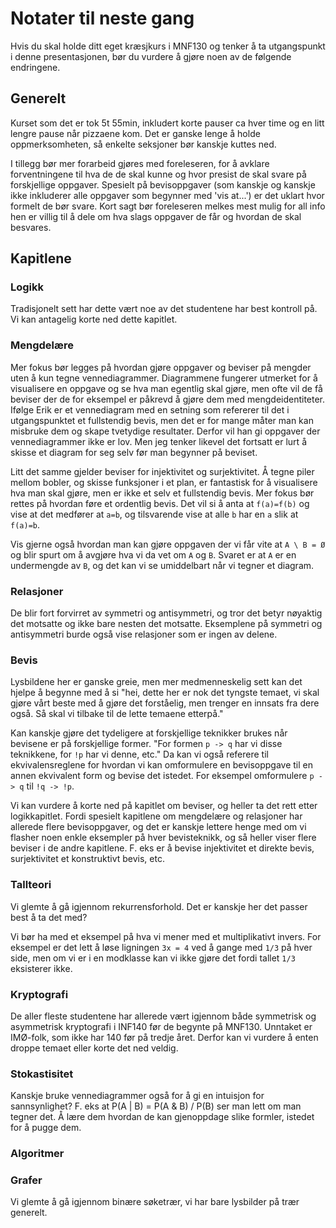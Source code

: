 # Notater til neste gang
Hvis du skal holde ditt eget kræsjkurs i MNF130 og tenker å ta utgangspunkt i denne presentasjonen, bør du vurdere å gjøre noen av de følgende endringene.

## Generelt 
Kurset som det er tok 5t 55min, inkludert korte pauser ca hver time og en litt lengre pause når pizzaene kom.
Det er ganske lenge å holde oppmerksomheten, så enkelte seksjoner bør kanskje kuttes ned.

I tillegg bør mer forarbeid gjøres med foreleseren, for å avklare forventningene til hva de de skal kunne og hvor presist de skal svare på forskjellige oppgaver.
Spesielt på bevisoppgaver (som kanskje og kanskje ikke inkluderer alle oppgaver som begynner med 'vis at...') er det uklart hvor formelt de bør svare.
Kort sagt bør foreleseren melkes mest mulig for all info hen er villig til å dele om hva slags oppgaver de får og hvordan de skal besvares.

## Kapitlene

### Logikk
Tradisjonelt sett har dette vært noe av det studentene har best kontroll på.
Vi kan antagelig korte ned dette kapitlet.

### Mengdelære
Mer fokus bør legges på hvordan gjøre oppgaver og beviser på mengder uten å kun tegne vennediagrammer.
Diagrammene fungerer utmerket for å visualisere en oppgave og se hva man egentlig skal gjøre, men ofte vil de få beviser der de for eksempel er påkrevd å gjøre dem med mengdeidentiteter.
Ifølge Erik er et vennediagram med en setning som refererer til det i utgangspunktet et fullstendig bevis, men det er for mange måter man kan misbruke dem og skape tvetydige resultater.
Derfor vil han gi oppgaver der vennediagrammer ikke er lov.
Men jeg tenker likevel det fortsatt er lurt å skisse et diagram for seg selv før man begynner på beviset.

Litt det samme gjelder beviser for injektivitet og surjektivitet.
Å tegne piler mellom bobler, og skisse funksjoner i et plan, er fantastisk for å visualisere hva man skal gjøre, men er ikke et selv et fullstendig bevis.
Mer fokus bør rettes på hvordan føre et ordentlig bevis.
Det vil si å anta at `f(a)=f(b)` og vise at det medfører at `a=b`, og tilsvarende vise at alle `b` har en `a` slik at `f(a)=b`.

Vis gjerne også hvordan man kan gjøre oppgaven der vi får vite at `A \ B = Ø` og blir spurt om å avgjøre hva vi da vet om `A` og `B`.
Svaret er at `A` er en undermengde av `B`, og det kan vi se umiddelbart når vi tegner et diagram.

### Relasjoner
De blir fort forvirret av symmetri og antisymmetri, og tror det betyr nøyaktig det motsatte og ikke bare nesten det motsatte.
Eksemplene på symmetri og antisymmetri burde også vise relasjoner som er ingen av delene.

### Bevis
Lysbildene her er ganske greie, men mer medmenneskelig sett kan det hjelpe å begynne med å si 
"hei, dette her er nok det tyngste temaet, vi skal gjøre vårt beste med å gjøre det forståelig, men trenger en innsats fra dere også. 
Så skal vi tilbake til de lette temaene etterpå."

Kan kanskje gjøre det tydeligere at forskjellige teknikker brukes når bevisene er på forskjellige former.
"For formen `p -> q` har vi disse teknikkene, for `!p` har vi denne, etc."
Da kan vi også referere til ekvivalensreglene for hvordan vi kan omformulere en bevisoppgave til en annen ekvivalent form og bevise det istedet. 
For eksempel omformulere `p -> q` til `!q -> !p`.

Vi kan vurdere å korte ned på kapitlet om beviser, og heller ta det rett etter logikkapitlet.
Fordi spesielt kapitlene om mengdelære og relasjoner har allerede flere bevisoppgaver, og det er kanskje lettere henge med om vi flasher noen enkle eksempler på hver bevisteknikk, og så heller viser flere beviser i de andre kapitlene.
F. eks er å bevise injektivitet et direkte bevis, surjektivitet et konstruktivt bevis, etc.

### Tallteori
Vi glemte å gå igjennom rekurrensforhold.
Det er kanskje her det passer best å ta det med?

Vi bør ha med et eksempel på hva vi mener med et multiplikativt invers.
For eksempel er det lett å løse ligningen `3x = 4` ved å gange med `1/3` på hver side, men om vi er i en modklasse kan vi ikke gjøre det fordi tallet `1/3` eksisterer ikke.

### Kryptografi
De aller fleste studentene har allerede vært igjennom både symmetrisk og asymmetrisk kryptografi i INF140 før de begynte på MNF130.
Unntaket er IMØ-folk, som ikke har 140 før på tredje året.
Derfor kan vi vurdere å enten droppe temaet eller korte det ned veldig.

### Stokastisitet
Kanskje bruke vennediagrammer også for å gi en intuisjon for sannsynlighet?
F. eks at P(A | B) = P(A & B) / P(B) ser man lett om man tegner det.
Å lære dem hvordan de kan gjenoppdage slike formler, istedet for å pugge dem.

### Algoritmer

### Grafer
Vi glemte å gå igjennom binære søketrær, vi har bare lysbilder på trær generelt.



